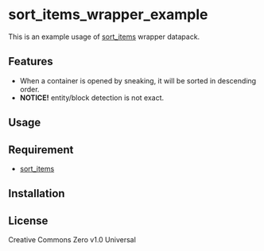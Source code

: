 sort_items_wrapper_example
==

This is an example usage of [sort_items](../sort_items) wrapper datapack.

## Features

- When a container is opened by sneaking, it will be sorted in descending order.
- **NOTICE!** entity/block detection is not exact.

## Usage

## Requirement

- [sort_items](../sort_items)

## Installation

## License
Creative Commons Zero v1.0 Universal
